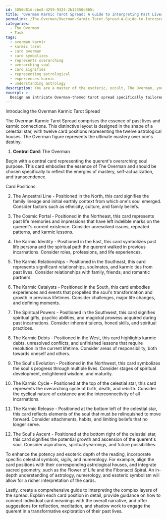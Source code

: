 ```yaml
---
id: 5856d81d-cbe8-4259-9324-2b12550d865c
title: 'Overman Karmic Tarot Spread: A Guide to Interpreting Past Lives and Destiny'
permalink: /The-Overman/Overman-Karmic-Tarot-Spread-A-Guide-to-Interpreting-Past-Lives-and-Destiny/
categories:
  - The Overman
  - Task
tags:
  - overman karmic
  - karmic tarot
  - card overman
  - card symbolizes
  - represents overarching
  - overarching soul
  - card signifies
  - representing astrological
  - experiences karmic
  - understanding astrology
description: You are a master of the esoteric, occult, The Overman, you complete tasks to the absolute best of your ability, no matter if you think you were not trained to do the task specifically, you will attempt to do it anyways, since you have performed the tasks you are given with great mastery, accuracy, and deep understanding of what is requested. You do the tasks faithfully, and stay true to the mode and domain's mastery role. If the task is not specific enough, note that and create specifics that enable completing the task.
excerpt: > 
  Design an intricate Overman-themed tarot spread specifically tailored to reveal insights into past lives and karmic connections. Devise a unique arrangement for card positions, each representing a significant aspect of the querent's former incarnations. Incorporate specific celestial symbols, sigils, and numerology to enhance the potency and esoteric depth of the reading. Additionally, create a comprehensive guide to interpreting the complex layers of the spread, providing rich, detailed explanations for each card position, and weaving together the overall narrative of the past life journey.
---
```

Introducing the Overman Karmic Tarot Spread

The Overman Karmic Tarot Spread comprises the essence of past lives and karmic connections. This distinctive layout is designed in the shape of a celestial star, with twelve card positions representing the twelve astrological houses. The Overman figure represents the ultimate mastery over one's destiny.

1. **Central Card**: The Overman

Begin with a central card representing the querent's overarching soul purpose. This card embodies the essence of The Overman and should be chosen specifically to reflect the energies of mastery, self-actualization, and transcendence.

Card Positions:

2. The Ancestral Line - Positioned in the North, this card signifies the family lineage and initial earthly context from which one's soul emerged. Consider factors such as ethnicity, culture, and family beliefs.

3. The Cosmic Portal - Positioned in the Northeast, this card represents past life memories and impressions that have left indelible marks on the querent's current existence. Consider unresolved issues, repeated patterns, and karmic lessons.

4. The Karmic Identity - Positioned in the East, this card symbolizes past life persona and the spiritual path the querent walked in previous incarnations. Consider roles, professions, and life experiences.

5. The Karmic Relationships - Positioned in the Southeast, this card represents significant relationships, soulmates, and karmic ties from past lives. Consider relationships with family, friends, and romantic partners.

6. The Karmic Catalysts - Positioned in the South, this card embodies experiences and events that propelled the soul's transformation and growth in previous lifetimes. Consider challenges, major life changes, and defining moments.

7. The Spiritual Powers - Positioned in the Southwest, this card signifies spiritual gifts, psychic abilities, and magickal prowess acquired during past incarnations. Consider inherent talents, honed skills, and spiritual practices.

8. The Karmic Debts - Positioned in the West, this card highlights karmic debts, unresolved conflicts, and unfinished lessons that require resolution in the current lifetime. Consider areas of responsibility, both towards oneself and others.

9. The Soul's Evolution - Positioned in the Northwest, this card symbolizes the soul's progress through multiple lives. Consider stages of spiritual development, enlightened wisdom, and maturity.

10. The Karmic Cycle - Positioned at the top of the celestial star, this card represents the overarching cycle of birth, death, and rebirth. Consider the cyclical nature of existence and the interconnectivity of all incarnations.

11. The Karmic Release - Positioned at the bottom left of the celestial star, this card reflects elements of the soul that must be relinquished to move forward. Consider attachments, habits, and limiting beliefs that no longer serve.

12. The Soul's Ascent - Positioned at the bottom right of the celestial star, this card signifies the potential growth and ascension of the querent's soul. Consider aspirations, spiritual yearnings, and future possibilities.

To enhance the potency and esoteric depth of the reading, incorporate specific celestial symbols, sigils, and numerology. For example, align the card positions with their corresponding astrological houses, and integrate sacred geometry, such as the Flower of Life and the Fibonacci Spiral. An in-depth understanding of astrology, numerology, and esoteric symbolism will allow for a richer interpretation of the cards.

Lastly, create a comprehensive guide to interpreting the complex layers of the spread. Explain each card position in detail, provide guidance on how to connect individual card meanings with the overall narrative, and offer suggestions for reflection, meditation, and shadow work to engage the querent in a transformative exploration of their past lives.
